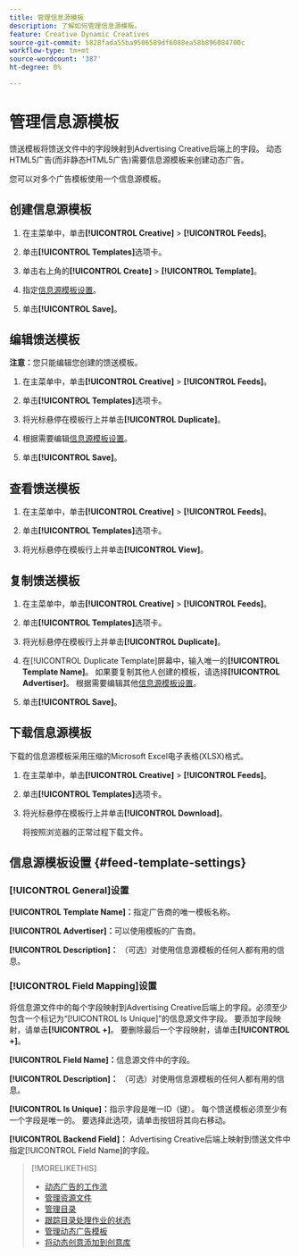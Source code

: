```yaml
---
title: 管理信息源模板
description: 了解如何管理信息源模板。
feature: Creative Dynamic Creatives
source-git-commit: 5828fada55ba9506589df6088ea58b896084700c
workflow-type: tm+mt
source-wordcount: '387'
ht-degree: 0%

---
```


# 管理信息源模板

<!-- I have a "Retail" feed template that was created by rkarthik@adobe. Ask product if this is available to all clients or just internal.  -->

<!-- We have a finite set of supported fields on the backend. I need to include that info in an appendix. -->

馈送模板将馈送文件中的字段映射到Advertising Creative后端上的字段。 动态HTML5广告(而非静态HTML5广告)需要信息源模板来创建动态广告。

您可以对多个广告模板使用一个信息源模板。

## 创建信息源模板

1. 在主菜单中，单击&#x200B;**[!UICONTROL Creative]** > **[!UICONTROL Feeds]**。

1. 单击&#x200B;**[!UICONTROL Templates]**&#x200B;选项卡。

1. 单击右上角的&#x200B;**[!UICONTROL Create]** > **[!UICONTROL Template]**。

1. 指定[信息源模板设置](#feed-template-settings)。

1. 单击&#x200B;**[!UICONTROL Save]**。

## 编辑馈送模板

**注意：**&#x200B;您只能编辑您创建的馈送模板。

1. 在主菜单中，单击&#x200B;**[!UICONTROL Creative]** > **[!UICONTROL Feeds]**。

1. 单击&#x200B;**[!UICONTROL Templates]**&#x200B;选项卡。

1. 将光标悬停在模板行上并单击&#x200B;**[!UICONTROL Duplicate]**。

1. 根据需要编辑[信息源模板设置](#feed-template-settings)。

1. 单击&#x200B;**[!UICONTROL Save]**。

## 查看馈送模板

1. 在主菜单中，单击&#x200B;**[!UICONTROL Creative]** > **[!UICONTROL Feeds]**。

1. 单击&#x200B;**[!UICONTROL Templates]**&#x200B;选项卡。

1. 将光标悬停在模板行上并单击&#x200B;**[!UICONTROL View]**。

## 复制馈送模板

1. 在主菜单中，单击&#x200B;**[!UICONTROL Creative]** > **[!UICONTROL Feeds]**。

1. 单击&#x200B;**[!UICONTROL Templates]**&#x200B;选项卡。

1. 将光标悬停在模板行上并单击&#x200B;**[!UICONTROL Duplicate]**。

1. 在[!UICONTROL Duplicate Template]屏幕中，输入唯一的&#x200B;**[!UICONTROL Template Name]**。 如果要复制其他人创建的模板，请选择&#x200B;**[!UICONTROL Advertiser]**。 根据需要编辑其他[信息源模板设置](#feed-template-settings)。

1. 单击&#x200B;**[!UICONTROL Save]**。

## 下载信息源模板

下载的信息源模板采用压缩的Microsoft Excel电子表格(XLSX)格式。

1. 在主菜单中，单击&#x200B;**[!UICONTROL Creative]** > **[!UICONTROL Feeds]**。

1. 单击&#x200B;**[!UICONTROL Templates]**&#x200B;选项卡。

1. 将光标悬停在模板行上并单击&#x200B;**[!UICONTROL Download]**。

   将按照浏览器的正常过程下载文件。

## 信息源模板设置 {#feed-template-settings}

### [!UICONTROL General]设置

**[!UICONTROL Template Name]：**&#x200B;指定广告商的唯一模板名称。

**[!UICONTROL Advertiser]：**&#x200B;可以使用模板的广告商。

**[!UICONTROL Description]：** （可选）对使用信息源模板的任何人都有用的信息。

### [!UICONTROL Field Mapping]设置

将信息源文件中的每个字段映射到Advertising Creative后端上的字段。<!-- Check w/product: What is displayed where in the UI/reports and published ads? -->必须至少包含一个标记为“[!UICONTROL Is Unique]”的信息源文件字段。 要添加字段映射，请单击&#x200B;**[!UICONTROL +]**。 要删除最后一个字段映射，请单击&#x200B;**[!UICONTROL +]**。

**[!UICONTROL Field Name]：**&#x200B;信息源文件中的字段。

**[!UICONTROL Description]：** （可选）对使用信息源模板的任何人都有用的信息。

**[!UICONTROL Is Unique]：**&#x200B;指示字段是唯一ID（键）。 每个馈送模板必须至少有一个字段是唯一的。 要选择此选项，请单击按钮将其向右移动。<!-- **Note: The unique identifier is different from the feed "trigger" in experience settings. -->

**[!UICONTROL Backend Field]：** Advertising Creative后端上映射到馈送文件中指定[!UICONTROL Field Name]的字段。

>[!MORELIKETHIS]
>
>* [动态广告的工作流](/help/creative/introduction/workflow-dynamic-ads.md)
>* [管理资源文件](/help/creative/feeds/asset-manage.md)
>* [管理目录](/help/creative/feeds/catalog-manage.md)
>* [跟踪目录处理作业的状态](/help/creative/feeds/job-status-track.md)
>* [管理动态广告模板](/help/creative/ad-templates/ad-template-manage.md)
>* [将动态创意添加到创意库](/help/creative/creative-libraries/creative-add-dynamic.md)
